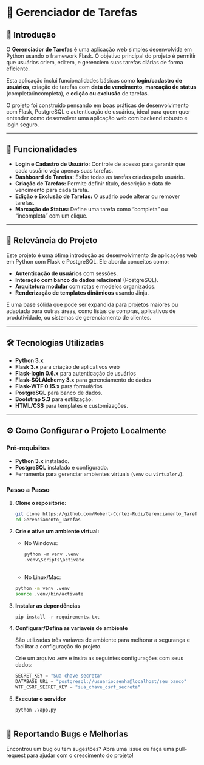 # 📝 Gerenciador de Tarefas

## 📖 Introdução  
O **Gerenciador de Tarefas** é uma aplicação web simples desenvolvida em Python usando o framework Flask. O objetivo principal do projeto é permitir que usuários criem, editem, e gerenciem suas tarefas diárias de forma eficiente. 

Esta aplicação inclui funcionalidades básicas como **login/cadastro de usuários**, criação de tarefas com **data de vencimento**, **marcação de status** (completa/incompleta), e **edição ou exclusão** de tarefas. 

O projeto foi construído pensando em boas práticas de desenvolvimento com Flask, PostgreSQL e autenticação de usuários, ideal para quem quer entender como desenvolver uma aplicação web com backend robusto e login seguro.

---

## 🎯 Funcionalidades
- **Login e Cadastro de Usuário:** Controle de acesso para garantir que cada usuário veja apenas suas tarefas.
- **Dashboard de Tarefas:** Exibe todas as tarefas criadas pelo usuário.
- **Criação de Tarefas:** Permite definir título, descrição e data de vencimento para cada tarefa.
- **Edição e Exclusão de Tarefas:** O usuário pode alterar ou remover tarefas.
- **Marcação de Status:** Define uma tarefa como “completa” ou “incompleta” com um clique.

---

## 🚀 Relevância do Projeto
Este projeto é uma ótima introdução ao desenvolvimento de aplicações web em Python com Flask e PostgreSQL. Ele aborda conceitos como:
- **Autenticação de usuários** com sessões.
- **Interação com banco de dados relacional** (PostgreSQL).
- **Arquitetura modular** com rotas e modelos organizados.
- **Renderização de templates dinâmicos** usando Jinja.

É uma base sólida que pode ser expandida para projetos maiores ou adaptada para outras áreas, como listas de compras, aplicativos de produtividade, ou sistemas de gerenciamento de clientes.

---

## 🛠️ Tecnologias Utilizadas
- **Python 3.x**
- **Flask 3.x** para criação de aplicativos web
- **Flask-login 0.6.x** para autenticação de usuários
- **Flask-SQLAlchemy 3.x** para gerenciamento de dados
- **Flask-WTF 0.15.x** para formulários
- **PostgreSQL** para banco de dados.
- **Bootstrap 5.3** para estilização.
- **HTML/CSS** para templates e customizações.

---

## ⚙️ Como Configurar o Projeto Localmente

### Pré-requisitos
- **Python 3.x** instalado.
- **PostgreSQL** instalado e configurado.
- Ferramenta para gerenciar ambientes virtuais (`venv` ou `virtualenv`).

### Passo a Passo

1. **Clone o repositório:**
   ```bash
   git clone https://github.com/Robert-Cortez-Rudi/Gerenciamento_Tarefas.git
   cd Gerenciamento_Tarefas

2. **Crie e ative um ambiente virtual:**

   - No Windows:
     ```python
     python -m venv .venv
     .venv\Scripts\activate
    
   - No Linux/Mac:
   ```bash
   python -m venv .venv
   source .venv/bin/activate


3. **Instalar as dependências**

   ```python
   pip install -r requirements.txt


4. **Configurar/Defina as variaveis de ambiente**

   São utilizadas três variaves de ambiente para melhorar a segurança e facilitar a configuração do projeto. 

   Crie um arquivo .env e insira as seguintes configurações com seus dados:

   ```python
   SECRET_KEY = "Sua chave secreta"
   DATABASE_URL = "postgresql://usuario:senha@localhost/seu_banco"
   WTF_CSRF_SECRET_KEY = "sua_chave_csrf_secreta"

5. **Executar o servidor**

   ```python
   python .\app.py


   
## 🐛 Reportando Bugs e Melhorias

Encontrou um bug ou tem sugestões? Abra uma issue ou faça uma pull-request para ajudar com o crescimento do projeto!